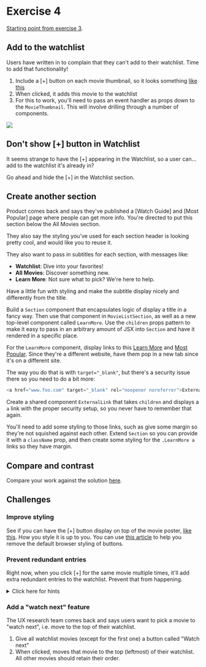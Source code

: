 # Exercise 4

[Starting point from exercise 3](https://github.com/AndrewSouthpaw/webdev/tree/exercise-3-solution/projects/rmdb).

## Add to the watchlist

Users have written in to complain that they can't add to their watchlist. Time to add that functionality!

1. Include a [+] button on each movie thumbnail, so it looks something [like this](https://i.imgur.com/uaJ6ElD.png)
1. When clicked, it adds this movie to the watchlist
1. For this to work, you'll need to pass an event handler as props down to the `MovieThumbnail`. This will involve drilling through a number of components.

![](https://i.imgur.com/P57ZfNl.png)

## Don't show [+] button in Watchlist

It seems strange to have the [+] appearing in the Watchlist, so a user can... add to the watchlist it's already in?

Go ahead and hide the [+] in the Watchlist section.

## Create another section

Product comes back and says they've published a [Watch Guide] and [Most Popular] page where people can get more info. You're directed to put this section below the All Movies section.

They also say the styling you've used for each section header is looking pretty cool, and would like you to reuse it.

They also want to pass in subtitles for each section, with messages like:

- **Watchlist**: Dive into your favorites!
- **All Movies**: Discover something new.
- **Learn More**: Not sure what to pick? We're here to help.

Have a little fun with styling and make the subtitle display nicely and differently from the title.

Build a `Section` component that encapsulates logic of display a title in a fancy way. Then use that component in `MovieListSection`, as well as a new top-level component called `LearnMore`. Use the `children` props pattern to make it easy to pass in an arbitrary amount of JSX into `Section` and have it rendered in a specific place.

For the `LearnMore` component, display links to this [Learn More](https://www.imdb.com/what-to-watch/watch-guides/?ref_=hm_watch_wchgd) and [Most Popular](https://www.imdb.com/what-to-watch/popular/?ref_=hm_watch_pop). Since they're a different website, have them pop in a new tab since it's on a different site.

The way you do that is with `target="_blank"`, but there's a security issue there so you need to do a bit more:

```javascript
<a href="www.foo.com" target="_blank" rel="noopener noreferrer">External link</a>
```

Create a shared component `ExternalLink` that takes `children` and displays a `a` link with the proper security setup, so you never have to remember that again.

You'll need to add some styling to those links, such as give some margin so they're not squished against each other. Extend `Section` so you can provide it with a `className` prop, and then create some styling for the `.LearnMore a` links so they have margin. 

## Compare and contrast

Compare your work against the solution [here](https://github.com/AndrewSouthpaw/webdev/tree/exercise-4-solution/projects/rmdb).

## Challenges

### Improve styling

See if you can have the [+] button display on top of the movie poster, [like this](https://i.imgur.com/w71eFKH.png). How you style it is up to you. You can use [this article](https://css-tricks.com/overriding-default-button-styles/#another-challenge-is-getting-people-to-use-them-correctly) to help you remove the default browser styling of buttons.

### Prevent redundant entries

Right now, when you click [+] for the same movie multiple times, it'll add extra redundant entries to the watchlist. Prevent that from happening.

<details><summary>Click here for hints</summary>

You'll need to check if the array of `watchlistMovies` already contains the movie. Some options could include:

- [Array#find](https://developer.mozilla.org/en-US/docs/Web/JavaScript/Reference/Global_Objects/Array/find)
- [Array#includes](https://developer.mozilla.org/en-US/docs/Web/JavaScript/Reference/Global_Objects/Array/includes)

</details>

### Add a "watch next" feature

The UX research team comes back and says users want to pick a movie to "watch next", i.e. move to the top of their watchlist.

1. Give all watchlist movies (except for the first one) a button called "Watch next"
1. When clicked, moves that movie to the top (leftmost) of their watchlist. All other movies should retain their order.
